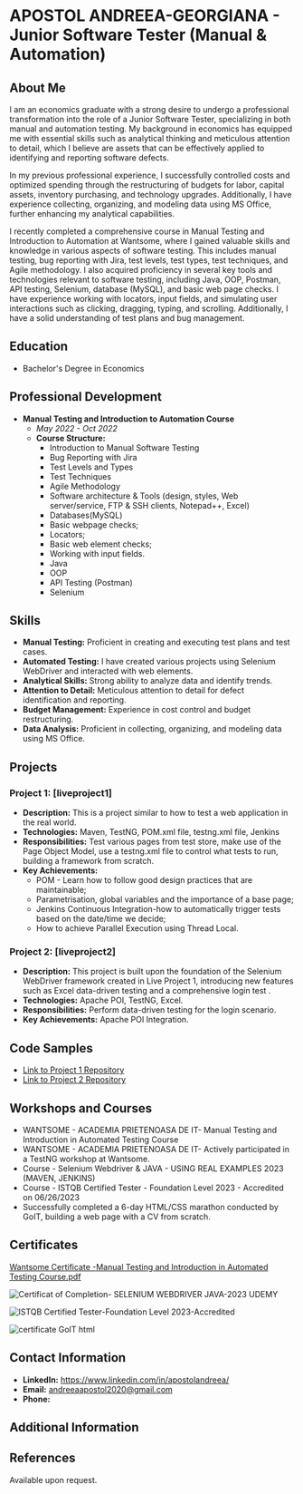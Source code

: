 # APOSTOL ANDREEA-GEORGIANA -  Junior Software Tester (Manual & Automation)



## About Me

I am an economics graduate with a strong desire to undergo a professional transformation into the role of a Junior Software Tester, specializing in both manual and automation testing. My background in economics has equipped me with essential skills such as analytical thinking and meticulous attention to detail, which I believe are assets that can be effectively applied to identifying and reporting software defects.

In my previous professional experience, I successfully controlled costs and optimized spending through the restructuring of budgets for labor, capital assets, inventory purchasing, and technology upgrades. Additionally, I have experience collecting, organizing, and modeling data using MS Office, further enhancing my analytical capabilities.

I recently completed a comprehensive course in Manual Testing and Introduction to Automation at Wantsome, where I gained valuable skills and knowledge in various aspects of software testing. This includes manual testing, bug reporting with Jira, test levels, test types, test techniques, and Agile methodology. I also acquired proficiency in several key tools and technologies relevant to software testing, including Java, OOP, Postman, API testing, Selenium, database (MySQL), and basic web page checks. I have experience working with locators, input fields, and simulating user interactions such as clicking, dragging, typing, and scrolling. Additionally, I have a solid understanding of test plans and bug management.

## Education

- Bachelor's Degree in Economics

## Professional Development

- **Manual Testing and Introduction to Automation Course**
  - *May 2022 - Oct 2022*
  - **Course Structure:**
    - Introduction to Manual Software Testing
    - Bug Reporting with Jira
    - Test Levels and Types
    - Test Techniques
    - Agile Methodology
    - Software architecture & Tools (design, styles, Web server/service, FTP & SSH clients,
Notepad++, Excel)
    - Databases(MySQL)
    - Basic webpage checks;
    - Locators;
    - Basic web element checks;
    - Working with input fields.
    - Java
    - OOP
    - API Testing (Postman)
    - Selenium
   

## Skills

- **Manual Testing:** Proficient in creating and executing test plans and test cases.
- **Automated Testing:** I have created various projects using Selenium WebDriver and interacted with web elements.
- **Analytical Skills:** Strong ability to analyze data and identify trends.
- **Attention to Detail:** Meticulous attention to detail for defect identification and reporting.
- **Budget Management:** Experience in cost control and budget restructuring.
- **Data Analysis:** Proficient in collecting, organizing, and modeling data using MS Office.

## Projects

### Project 1: [liveproject1]

- **Description:** This is a project similar to how to test a web application in the real world.
- **Technologies:** Maven, TestNG, POM.xml file, testng.xml file, Jenkins
- **Responsibilities:** Test various pages from test store, make use of the Page Object Model, use a testng.xml file to control what tests to run, building a framework from scratch.
- **Key Achievements:**
   - POM - Learn how to follow good design practices that are maintainable;
   - Parametrisation, global variables and the importance of a base page;
   - Jenkins Continuous Integration-how to automatically trigger tests based on the date/time we decide;
   - How to achieve Parallel Execution using Thread Local.

### Project 2: [liveproject2]

- **Description:** This project is built upon the foundation of the Selenium WebDriver framework created in Live Project 1, introducing new features such as Excel data-driven testing and a comprehensive login test .
- **Technologies:** Apache POI, TestNG, Excel.
- **Responsibilities:** Perform data-driven testing for the login scenario. 
- **Key Achievements:** Apache POI Integration.

## Code Samples

- [Link to Project 1 Repository](https://github.com/AndreeaApostol1/liveproject1)
- [Link to Project 2 Repository](https://github.com/AndreeaApostol1/liveproject2)

## Workshops and Courses
- WANTSOME - ACADEMIA PRIETENOASA DE IT- Manual Testing and Introduction in Automated Testing Course
- WANTSOME - ACADEMIA PRIETENOASA DE IT- Actively participated in a TestNG workshop at Wantsome.
- Course - Selenium Webdriver & JAVA - USING REAL EXAMPLES 2023 (MAVEN, JENKINS)
- Course - ISTQB Certified Tester - Foundation Level 2023 - Accredited on 06/26/2023
- Successfully completed a 6-day HTML/CSS marathon conducted by GoIT, building a web page with a CV from scratch.

## Certificates ##

[Wantsome Certificate -Manual Testing and Introduction in Automated Testing Course.pdf](https://github.com/AndreeaApostol1/AndreeaApostol1/files/12507823/Wanstsome.Certificate.-Manual.Testing.and.Introduction.in.Automated.Testing.Course.pdf)

![Certificat of Completion- SELENIUM WEBDRIVER JAVA-2023 UDEMY](https://github.com/AndreeaApostol1/AndreeaApostol1/assets/143804522/695a325f-2c2a-4074-9703-ff81af23be4e)

![ISTQB Certified Tester-Foundation Level 2023-Accredited](https://github.com/AndreeaApostol1/AndreeaApostol1/assets/143804522/562077e1-bb08-4d1b-94cd-19895063470e)

![certificate GoIT html](https://github.com/AndreeaApostol1/AndreeaApostol1/assets/143804522/fea8cc58-70fa-450f-ab4f-bf54d0956754)


## Contact Information ##

- **LinkedIn:** https://www.linkedin.com/in/apostolandreea/
- **Email:** andreeaapostol2020@gmail.com
- **Phone:**

## Additional Information

## References

Available upon request.

